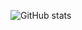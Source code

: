 ![GitHub stats](https://github-readme-stats.vercel.app/api?username=devopvoid&show_icons=true&theme=transparent)
